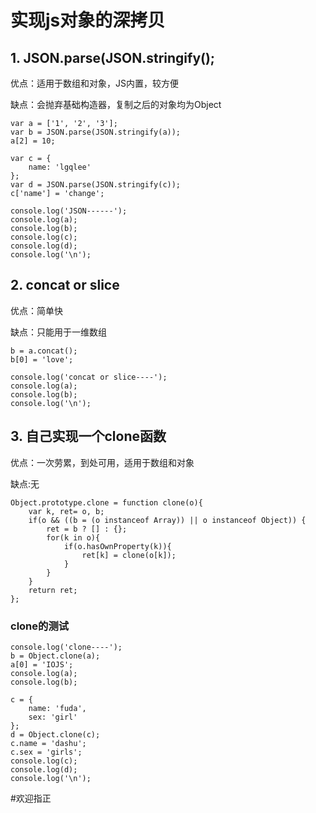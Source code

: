 
# 实现js对象的深拷贝

## 1.   JSON.parse(JSON.stringify();
  优点：适用于数组和对象，JS内置，较方便


  缺点：会抛弃基础构造器，复制之后的对象均为Object

    var a = ['1', '2', '3'];
    var b = JSON.parse(JSON.stringify(a));
    a[2] = 10;

    var c = {
        name: 'lgqlee'
    };
    var d = JSON.parse(JSON.stringify(c));
    c['name'] = 'change';

    console.log('JSON------');
    console.log(a);
    console.log(b);
    console.log(c);
    console.log(d);
    console.log('\n');

##  2.  concat or slice
   优点：简单快


   缺点：只能用于一维数组

    b = a.concat();
    b[0] = 'love';

    console.log('concat or slice----');
    console.log(a);
    console.log(b);
    console.log('\n');

##  3.  自己实现一个clone函数
   优点：一次劳累，到处可用，适用于数组和对象


   缺点:无

    Object.prototype.clone = function clone(o){
        var k, ret= o, b;
        if(o && ((b = (o instanceof Array)) || o instanceof Object)) {
            ret = b ? [] : {};
            for(k in o){
                if(o.hasOwnProperty(k)){
                    ret[k] = clone(o[k]);
                }
            }
        }
        return ret;
    };

### clone的测试
    console.log('clone----');
    b = Object.clone(a);
    a[0] = 'IOJS';
    console.log(a);
    console.log(b);

    c = {
        name: 'fuda',
        sex: 'girl'
    };
    d = Object.clone(c);
    c.name = 'dashu';
    c.sex = 'girls';
    console.log(c);
    console.log(d);
    console.log('\n');


#欢迎指正

